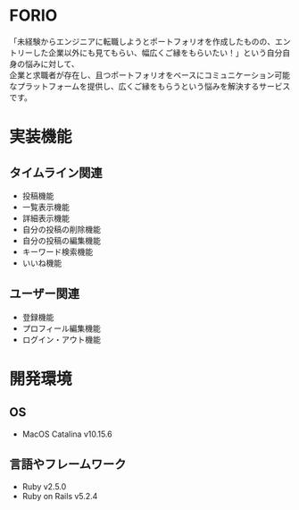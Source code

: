 # FORIO
「未経験からエンジニアに転職しようとポートフォリオを作成したものの、エントリーした企業以外にも見てもらい、幅広くご縁をもらいたい！」という自分自身の悩みに対して、<br>
企業と求職者が存在し、且つポートフォリオをベースにコミュニケーション可能なプラットフォームを提供し、広くご縁をもらうという悩みを解決するサービスです。

# 実装機能
## タイムライン関連
- 投稿機能
- 一覧表示機能
- 詳細表示機能
- 自分の投稿の削除機能
- 自分の投稿の編集機能
- キーワード検索機能
- いいね機能

## ユーザー関連
- 登録機能
- プロフィール編集機能
- ログイン・アウト機能

<!-- # DEMO
"hoge"の魅力が直感的に伝えわるデモ動画や図解を載せる -->

# 開発環境
## OS
- MacOS Catalina v10.15.6

## 言語やフレームワーク
- Ruby v2.5.0
- Ruby on Rails v5.2.4

<!-- # Usage
DEMOの実行方法など、"hoge"の基本的な使い方を説明する

```bash
git clone https://github.com/hoge/~
cd examples
python demo.py
```

# Note
注意点などがあれば書く -->